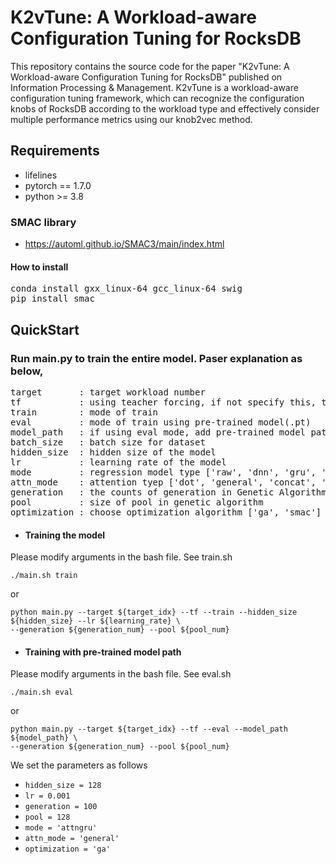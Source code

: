# K2vTune: A Workload-aware Configuration Tuning for RocksDB
This repository contains the source code for the paper "K2vTune: A Workload-aware Configuration Tuning for RocksDB" published on Information Processing & Management. K2vTune is a workload-aware configuration tuning framework, which can recognize the configuration knobs of RocksDB according to the workload type  and effectively consider multiple performance metrics using our knob2vec method.
## Requirements
- lifelines
- pytorch == 1.7.0
- python >= 3.8
### SMAC library
- https://automl.github.io/SMAC3/main/index.html
#### How to install
<pre>
conda install gxx_linux-64 gcc_linux-64 swig
pip install smac
</pre>

## QuickStart
### Run main.py to train the entire model. Paser explanation as below,
<pre>
target       : target workload number  
tf           : using teacher forcing, if not specify this, the model will be trained by non-teacher forcing  
train        : mode of train  
eval         : mode of train using pre-trained model(.pt)  
model_path   : if using eval mode, add pre-trained model path  
batch_size   : batch size for dataset
hidden_size  : hidden size of the model  
lr           : learning rate of the model
mode         : regression model type ['raw', 'dnn', 'gru', 'attngru']
attn_mode    : attention tyep ['dot', 'general', 'concat', 'bahdanau']
generation   : the counts of generation in Genetic Algorithm  
pool         : size of pool in genetic algorithm
optimization : choose optimization algorithm ['ga', 'smac']
</pre>
* #### Training the model
Please modify arguments in the bash file. See train.sh
```
./main.sh train
```
or
```
python main.py --target ${target_idx} --tf --train --hidden_size ${hidden_size} --lr ${learning_rate} \
--generation ${generation_num} --pool ${pool_num}
```
* #### Training with pre-trained model path
Please modify arguments in the bash file. See eval.sh
```
./main.sh eval
```
or
```
python main.py --target ${target_idx} --tf --eval --model_path ${model_path} \
--generation ${generation_num} --pool ${pool_num}
```
We set the parameters as follows
- `hidden_size = 128`
- `lr = 0.001`
- `generation = 100`
- `pool = 128`
- `mode = 'attngru'`
- `attn_mode = 'general'`
- `optimization = 'ga'`
